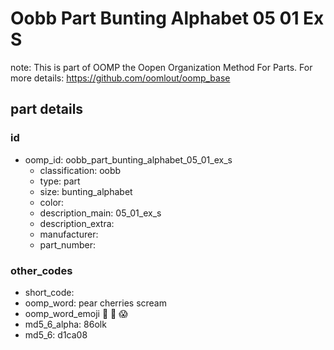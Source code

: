 # Oobb Part Bunting Alphabet 05 01 Ex S  

note: This is part of OOMP the Oopen Organization Method For Parts. For more details: https://github.com/oomlout/oomp_base

##  part details





### id
* oomp_id: oobb_part_bunting_alphabet_05_01_ex_s
  * classification: oobb
  * type: part
  * size: bunting_alphabet
  * color: 
  * description_main: 05_01_ex_s
  * description_extra: 
  * manufacturer: 
  * part_number: 

### other_codes
* short_code: 
* oomp_word: pear cherries scream
* oomp_word_emoji :pear: :cherries: :scream:
* md5_6_alpha: 86olk
* md5_6: d1ca08